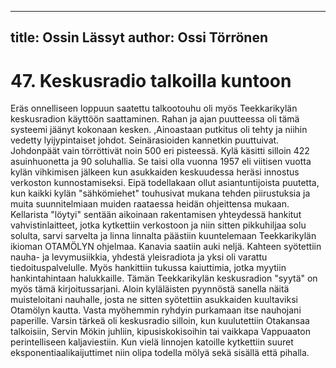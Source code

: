 
---
title: Ossin Lässyt
author: Ossi Törrönen
---

    
# 47. Keskusradio talkoilla kuntoon

Eräs onnelliseen loppuun saatettu talkootouhu oli myös Teekkarikylän keskusradion käyttöön 
saattaminen. Rahan ja ajan puutteessa oli tämä systeemi jäänyt kokonaan kesken. ,Ainoastaan 
putkitus oli tehty ja niihin vedetty lyijypintaiset johdot. Seinärasioiden kannetkin puuttuivat. 
Johdonpäät vain törröttivät noin 500 eri pisteessä. Kylä käsitti silloin 422 asuinhuonetta ja 90 
soluhallia. Se taisi olla vuonna 1957 eli viitisen vuotta kylän vihkimisen jälkeen kun asukkaiden 
keskuudessa heräsi innostus verkoston kunnostamiseksi. Eipä todellakaan ollut asiantuntijoista 
puutetta, kun kaikki kylän "sähkömiehet" touhusivat mukana tehden piirustuksia ja muita 
suunnitelmiaan muiden raataessa heidän ohjeittensa mukaan. Kellarista "löytyi" sentään aikoinaan 
rakentamisen yhteydessä hankitut vahvistinlaitteet, jotka kytkettiin verkostoon ja niin sitten 
pikkuhiljaa solu solulta, sarvi sarvelta ja linna linnalta päästiin kuuntelemaan Teekkarikylän 
ikioman OTAMÖLYN ohjelmaa. Kanavia saatiin auki neljä. Kahteen syötettiin nauha- ja 
levymusiikkia, yhdestä yleisradiota ja yksi oli varattu tiedoituspalvelulle. Myös hankittiin tukussa 
kaiuttimia, jotka myytiin hankintahintaan halukkaille. Tämän Teekkarikylän keskusradion "syytä" 
on myös tämä kirjoitussarjani. Aloin kyläläisten pyynnöstä sanella näitä muisteloitani nauhalle, 
josta ne sitten syötettiin asukkaiden kuultaviksi Otamölyn kautta. Vasta myöhemmin ryhdyin 
purkamaan itse nauhojani paperille. Varsin tärkeä oli keskusradio silloin, kun kuulutettiin 
Otakansaa talkoisiin, Servin Mökin juhliin, kipusiskokisoihin tai vaikkapa Vappuaaton 
perintelliseen kaljaviestiin. Kun vielä linnojen katoille kytkettiin suuret eksponentiaalikaijuttimet 
niin olipa todella mölyä sekä sisällä että pihalla.
